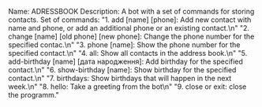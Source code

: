 Name: ADRESSBOOK
Description: A bot with a set of commands for storing contacts.
Set of commands:
        "1. add [name] [phone]: Add new contact with name and phone, or add an additional phone or an existing contact.\n"
        "2. change [name] [old phone] [new phone]: Change the phone number for the specified contac.\n"
        "3. phone [name]: Show the phone number for the specified contact.\n"
        "4. all: Show all contacts in the address book.\n"
        "5. add-birthday [name] [дата народження]: Add birthday for the specified contact.\n"
        "6. show-birthday [name]: Show birthday for the specified contact.\n"
        "7. birthdays: Show birthdays that will happen in the next week.\n"
        "8. hello: Take a greeting from the bot\n"
        "9. close or exit: close the programm."
